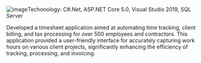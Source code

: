 ![image](https://github.com/nalram/TimeSheetApp/assets/152567378/393f0fc0-284f-4678-8b11-4bcaf595251b)Techonology: C#.Net, ASP.NET Core 5.0, Visual Studio 2019, SQL Server

Developed a timesheet application aimed at automating time tracking, client billing, and tax processing for over 500 employees and contractors. 
This application provided a user-friendly interface for accurately capturing work hours on various client projects, significantly enhancing the efficiency of tracking, processing, and invoicing.
